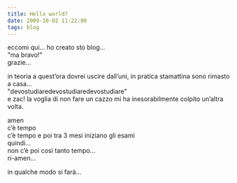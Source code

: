 ```yaml
---
title: Hello world?
date: 2009-10-02 11:22:00
tags: blog
---
```

eccomi qui… ho creato sto blog…  
"ma bravo!"  
grazie…

in teoria a quest’ora dovrei uscire dall’uni, in pratica stamattina sono
rimasto a casa…  
"devostudiaredevostudiaredevostudiare"  
e zac! la voglia di non fare un cazzo mi ha inesorabilmente colpito
un’altra volta.

amen  
c’è tempo  
c’è tempo e poi tra 3 mesi iniziano gli esami  
quindi…  
non c’è poi così tanto tempo…  
ri-amen…

in qualche modo si farà…
